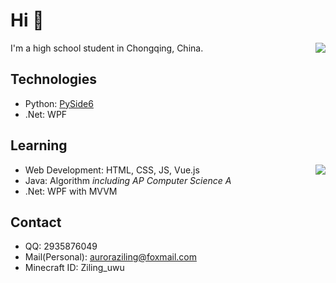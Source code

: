 # Hi 👋
<a href="#"><img align="right" src="https://github-readme-stats.vercel.app/api?username=auroraziling&theme=dark&show_icons=true"></img></a>

I'm a high school student in Chongqing, China.

## Technologies

- Python: [PySide6](https://pypi.org/project/PySide6/)
- .Net: WPF

## Learning

<a href="#"><img align="right" src="https://github-readme-stats.vercel.app/api/top-langs/?username=auroraziling&hide=javascript,html,css&layout=compact&theme=dark"></img></a>

- Web Development: HTML, CSS, JS, Vue.js
- Java: Algorithm *including AP Computer Science A*
- .Net: WPF with MVVM

## Contact
- QQ: 2935876049
- Mail(Personal): auroraziling@foxmail.com
- Minecraft ID: Ziling_uwu
